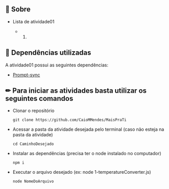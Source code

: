 ## 📌 Sobre

- Lista de atividade01
  
  - 1.

## 🚀 Dependências utilizadas

A atividade01 possui as seguintes dependências:

- [Prompt-sync](https://github.com/heapwolf/prompt-sync#readme)

## ✏ Para iniciar as atividades basta utilizar os seguintes comandos

- Clonar o repositório
    <pre><code>git clone https://github.com/CaioMMendes/MaisPraTi</code></pre>

- Acessar a pasta da atividade desejada pelo terminal (caso não esteja na pasta da atividade)
    <pre><code>cd CaminhoDesejado</code></pre>

- Instalar as dependências (precisa ter o node instalado no computador)
    <pre><code>npm i</code></pre>

- Executar o arquivo desejado (ex: node 1-temperatureConverter.js)
    <pre><code>node NomeDoArquivo</code></pre>
